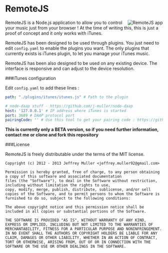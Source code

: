 RemoteJS
========

<img align="right" src="http://i.imgur.com/P8PKWRE.png" title="RemoteJS app" alt="RemoteJS app" />

RemoteJS is a Node.js application to allow you to control your music just from your browser !
At the time of writing this, this is just a proof of concept and it only works with iTunes.

RemoteJS has been designed to be used through plugins. You just need to edit `config.yaml` to enable the plugins you want. The only plugins that currently exists is iTunes plugin, to let you manage your iTunes music.

RemoteJS has been also designed to be used on any existing device. The interface is responsive and can adjust to the device resolution.

###iTunes configuration

Edit `config.yaml` to add these lines :

```yaml
path: "./plugins/itunes/itunes.js" # Path to the plugin

# node-daap stuff - https://github.com/j-muller/node-daap
host: '127.0.0.1' # IP address where iTunes is started
port: 3689 # DAAP protocol port
pairingCode: '' # Use this tool to get your pairing code : https://github.com/j-muller/PairingJS
```

__This is currently only a BETA version, so if you need further information, contact me or clone and fork this repository__

###License

RemoteJS is freely distributable under the terms of the MIT license.

```
Copyright (c) 2012 - 2013 Jeffrey Muller <jeffrey.muller92@gmail.com>

Permission is hereby granted, free of charge, to any person obtaining a copy of this software and associated documentation
files (the "Software"), to deal in the Software without restriction, including without limitation the rights to use,
copy, modify, merge, publish, distribute, sublicense, and/or sell copies of the Software, and to permit persons to whom the Software is furnished to do so, subject to the following conditions:

The above copyright notice and this permission notice shall be included in all copies or substantial portions of the Software.

THE SOFTWARE IS PROVIDED "AS IS", WITHOUT WARRANTY OF ANY KIND, EXPRESS OR IMPLIED, INCLUDING BUT NOT LIMITED TO THE WARRANTIES OF MERCHANTABILITY, FITNESS FOR A PARTICULAR PURPOSE AND NONINFRINGEMENT. IN NO EVENT SHALL THE AUTHORS OR COPYRIGHT HOLDERS BE LIABLE FOR ANY CLAIM, DAMAGES OR OTHER LIABILITY, WHETHER IN AN ACTION OF CONTRACT, TORT OR OTHERWISE, ARISING FROM, OUT OF OR IN CONNECTION WITH THE SOFTWARE OR THE USE OR OTHER DEALINGS IN THE SOFTWARE.
```
